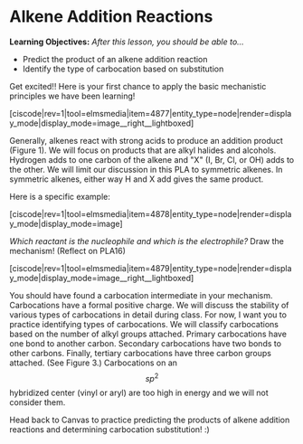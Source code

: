 # Alkene Addition Reactions

**Learning Objectives:** _After this lesson, you should be able to…_

* Predict the product of an alkene addition reaction
* Identify the type of carbocation based on substitution



Get excited!! Here is your first chance to apply the basic mechanistic principles we have been learning!

[ciscode|rev=1|tool=elmsmedia|item=4877|entity_type=node|render=display_mode|display_mode=image__right__lightboxed]

Generally, alkenes react with strong acids to produce an addition product (Figure 1). We will focus on products that are alkyl halides and alcohols. Hydrogen adds to one carbon of the alkene and "X" (I, Br, Cl, or OH) adds to the other. We will limit our discussion in this PLA to symmetric alkenes. In symmetric alkenes, either way H and X add gives the same product.


Here is a specific example:

[ciscode|rev=1|tool=elmsmedia|item=4878|entity_type=node|render=display_mode|display_mode=image]

_Which reactant is the nucleophile and which is the electrophile?_ Draw the mechanism! (Reflect on PLA16)

[ciscode|rev=1|tool=elmsmedia|item=4879|entity_type=node|render=display_mode|display_mode=image__right__lightboxed]

You should have found a carbocation intermediate in your mechanism. Carbocations have a formal positive charge. We will discuss the stability of various types of carbocations in detail during class. For now, I want you to practice identifying types of carbocations. We will classify carbocations based on the number of alkyl groups attached. Primary carbocations have one bond to another carbon. Secondary carbocations have two bonds to other carbons. Finally, tertiary carbocations have three carbon groups attached. (See Figure 3.) Carbocations on an $$sp^2$$ hybridized center (vinyl or aryl) are too high in energy and we will not consider them.

Head back to Canvas to practice predicting the products of alkene addition reactions and determining carbocation substitution! :)


